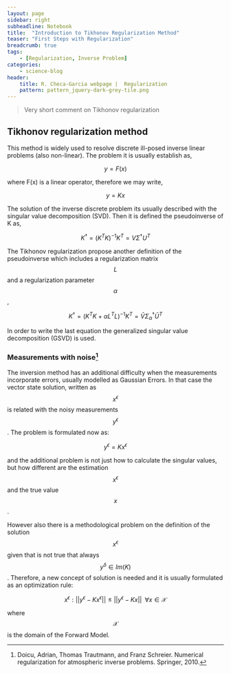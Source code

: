 ```yaml
---
layout: page
sidebar: right
subheadline: Notebook
title:  "Introduction to Tikhonov Regularization Method"
teaser: "First Steps with Regularization"
breadcrumb: true
tags:
    - [Regularization, Inverse Problem]
categories:
    - science-blog
header:
    title: R. Checa-Garcia webpage |  Regularization
    pattern: pattern_jquery-dark-grey-tile.png
---
```


> Very short comment on Tikhonov regularization

[^1]: Doicu, Adrian, Thomas Trautmann, and Franz Schreier. Numerical regularization for atmospheric inverse problems. Springer, 2010.

## Tikhonov regularization method

This method is widely used to resolve discrete ill-posed inverse linear problems
(also non-linear). The problem it is usually establish as,

$$
y=F(x)
$$

where F(x) is a linear operator, therefore we may write,

$$
y=Kx
$$

The solution of the inverse discrete problem its usually described with the singular value decomposition (SVD). Then it is defined the pseudoinverse of K as,

$$
K^{\dagger}=(K^{T}K)^{-1}K^{T}=V\Sigma^{\dagger}U^{T}
$$

The Tikhonov regularization propose another definition of the pseudoinverse which includes a regularization matrix $$L$$
and a regularization parameter $$\alpha$$,

$$
K^{\dagger}=(K^{T}K+\alpha L^{T}L)^{-1}K^{T}=\bar{V}\Sigma^{\dagger}_{\alpha}\bar{U}^{T}
$$

In order to write the last equation the generalized singular value decomposition (GSVD) is used.

### Measurements with noise[^1]

The inversion method has an additional difficulty when the measurements incorporate errors, usually modelled as Gaussian Errors. In that case the vector state solution, written as $$x^{\epsilon}$$ is related with the noisy measurements $$y^{\epsilon}$$. The problem is formulated now as:

$$
y^{\epsilon}=Kx^{\epsilon}
$$

and the additional problem is not just how to calculate the singular values, but how different are the estimation $$x^{\epsilon}$$ and the true value $$x$$. 

However also there is a methodological problem on the definition of the solution $$x^{\epsilon}$$ given that is not true that always $$y^{\delta}\in Im(K)$$. Therefore, a new concept of solution is needed and it is usually formulated as an optimization rule:

$$
x^{\epsilon}: ||y^{\epsilon}-Kx^{\epsilon}||\le||y^{\epsilon}-Kx||\,\,\, \forall x \in \mathcal{X}
$$

where $$\mathcal{X}$$ is the domain of the Forward Model.
